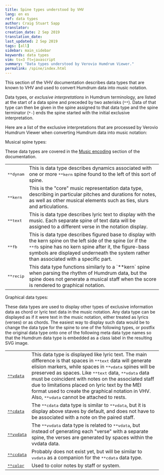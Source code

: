 ```yaml
---
title: Spine types understood by VHV
lang: en es
ref: data types
author: Craig Stuart Sapp
translator: 
creation_date: 2 Sep 2019
translation_date: 
last_updated: 2 Sep 2019
tags: [all]
sidebar: main_sidebar
keywords: data types
vim: ts=3 ft=javascript
summary: "Data types understood by Verovio Humdrum Viewer."
permalink: /spine/index.html
---
```


This section of the VHV documentation describes data types that are
known to VHV and used to convert Humdrum data into music notation.

Data types, or <i>exclusive interpretations</i> in Humdrum terminology,
are listed at the start of a data spine and preceded by two asterisks
(`**`).  Data of that type can then be given in the spine assigned
to that data type and the spine terminator (`*-`) ends the spine
started with the initial exclusive interpretation.

Here are a list of the exclusive interpretations that are processed
by Verovio Humdrum Viewer when converting Humdrum data into music notation:

<style>
table.exinterp td {
	text-align: top;
}
</style>

Musical spine types:

These data types are covered in the [Music encoding](/humdrum/getting_started) section
of the documentation.

<table class="exinterp">

<tr>
	<td>
		<tt>**dynam</tt>
	</td>
	<td>
		This is data type describes dynamics associated with one or more <tt>**kern</tt>
		spine found to the left of this sort of spine.
	</td>
</tr>

<tr>
	<td>
		<tt>**kern</tt>
	</td>
	<td>
		This is the "core" music representation data type, describing in particular
		pitches and durations for notes, as well as other musical elements such as
		ties, slurs and articulations.
	</td>
</tr>

<tr>
	<td>
		<tt>**text</tt>
	</td>
	<td>
		This is data type describes lyric text to display with the music.  Each separate
		spine of text data will be assigned to a different verse in the notation display.
	</td>
</tr>

<tr>
	<td>
		<tt>**fb</tt>
	</td>
	<td>
		This is data type describes figured base to display with the kern spine on the
		left side of the spine (or if the <tt>**fb</tt> spine has no kern spine after it,
		the figure-bass symbols are displayed underneath the system rather than associated
		with a specific part.
	</td>
</tr>

<tr>
	<td>
		<tt>**recip</tt>
	</td>
	<td>
		This data type functions similarly to a `**kern` spine when parsing the
		rhythm of Humdrum data, but the spine does not generate a musical staff
		when the score is rendered to graphical notation.
	</td>
</tr>

</table>

Graphical data types:

These data types are used to display other types of exclusive
information data as chord or lyric text data in the music notation.
Any data type can be displayed as if it were text in the music
notation, either treated as lyrics (verses) or as chords.  The
easiest way to display such data would be to change the data type
for the spine to one of the following types, or postfix the original
data type onto one of the following meta data type names so that
the Humdrum data type is embedded as a class label in the resulting
SVG image.


<table class="exinterp">

<tr>
	<td>
		<tt><a href="/spine/vdata">**vdata</a></tt>
	</td>
	<td>
		This data type is displayed like lyric text.  The main difference
		is that spaces in <tt>**text</tt> data will generate elision markers,
		while spaces in <tt>**vdata</tt> spines will be preserved as spaces.  
		Like <tt>**text</tt> data, <tt>**vdata</tt> data must be coincident
		with notes on the associated staff due to limitations placed on lyric
		text by the MEI format used to create the graphical notation in VHV.
		Also, <tt>**vdata</tt> cannot be attached to rests.
	</td>
</tr>

<tr>
	<td>
		<tt><a href="/spine/cdata">**cdata</a></tt>
	</td>
	<td>
		The <tt>**cdata</tt> data type is similar to <tt>**vdata</tt>, but it
		is display above staves by default, and does not have to be associated with
		a note on the paired staff. 
	</td>
</tr>

<tr>
	<td>
		<tt><a href="/spine/vvdata">**vvdata</a></tt>
	</td>
	<td>
		The <tt>**vvdata</tt> data type is related to <tt>**vdata</tt>, but instead of
		generating each "verse" with a separate spine, the verses are generated by
		spaces within the vvdata data.
	</td>
</tr>

<tr>
	<td>
		<tt><a href="/spine/ccdata">**ccdata</a></tt>
	</td>
	<td>
		Probably does not exist yet, but will be similar to <tt>vvdata</tt> as a 
		companion for the <tt>**cdata</tt> data type.
	</td>
</tr>

<tr>
	<td>
		<tt><a href="/spine/color">**color</a></tt>
	</td>
	<td>
		Used to color notes by staff or system.
	</td>
</tr>


</table>





